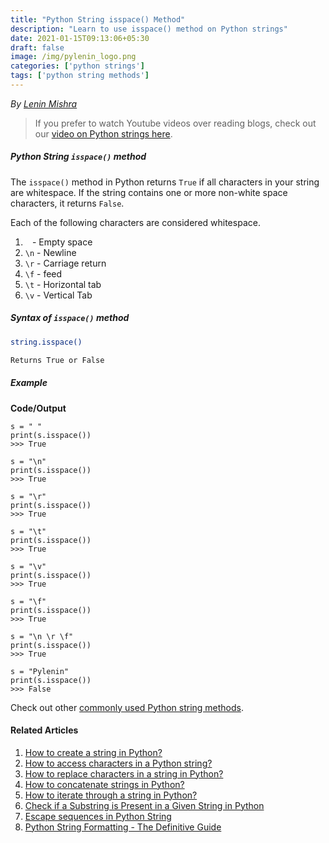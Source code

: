 ```yaml
---
title: "Python String isspace() Method"
description: "Learn to use isspace() method on Python strings"
date: 2021-01-15T09:13:06+05:30
draft: false
image: /img/pylenin_logo.png
categories: ['python strings']
tags: ['python string methods']
---
```

<div class="sharethis-inline-follow-buttons"></div>

*By [Lenin Mishra](https://www.pylenin.com/authors/#lenin-mishra)*

> If you prefer to watch Youtube videos over reading blogs, check out our [video on Python strings here](https://youtu.be/MXdNMo_f95I). 

##### Python String `isspace()` method

The `isspace()` method in Python returns `True` if all characters in your string are whitespace.
If the string contains one or more non-white space characters, it returns `False`.
 
Each of the following characters are considered whitespace.

1. ` ` - Empty space
2. `\n` - Newline
3. `\r` - Carriage return
4. `\f` - feed
5. `\t` - Horizontal tab
6. `\v` - Vertical Tab

##### Syntax of `isspace()` method

```bash
string.isspace()

Returns True or False
``` 

##### Example

**Code/Output**

```python3
s = " "
print(s.isspace())
>>> True

s = "\n"
print(s.isspace())
>>> True

s = "\r"
print(s.isspace())
>>> True

s = "\t"
print(s.isspace())
>>> True

s = "\v"
print(s.isspace())
>>> True

s = "\f"
print(s.isspace())
>>> True

s = "\n \r \f"
print(s.isspace())
>>> True

s = "Pylenin"
print(s.isspace())
>>> False
```

Check out other [commonly used Python string methods](https://www.pylenin.com/blogs/common-python-string-methods).

#### Related Articles

1. [How to create a string in Python?](https://www.pylenin.com/blogs/create-string-python/)
2. [How to access characters in a Python string?](https://www.pylenin.com/blogs/access-characters-in-string/)
3. [How to replace characters in a string in Python?](https://www.pylenin.com/blogs/replace-string-characters-python/)
4. [How to concatenate strings in Python?](https://www.pylenin.com/blogs/concatenate-strings-in-python/)
5. [How to iterate through a string in Python?](https://www.pylenin.com/blogs/iterating-through-python-string/)
6. [Check if a Substring is Present in a Given String in Python](https://www.pylenin.com/blogs/check-substring-in-a-string-python/)
7. [Escape sequences in Python String](https://www.pylenin.com/blogs/escape-sequences-python-string/)
8. [Python String Formatting - The Definitive Guide](https://www.pylenin.com/blogs/python-string-formatting/)


